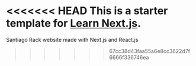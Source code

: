 <<<<<<< HEAD
This is a starter template for [Learn Next.js](https://nextjs.org/learn).
=======
Santiago Rack website made with Next.js and React.js
>>>>>>> 67cc38d43faa55a6e8cc3622d7f6666f336746ea
